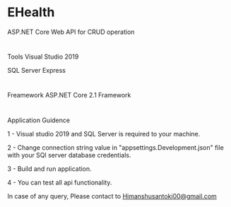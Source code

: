 # EHealth
ASP.NET Core Web API for CRUD operation

#
Tools
Visual Studio 2019

SQL Server Express 


#
Freamework
ASP.NET Core 2.1 Framework


#
Application Guidence

1 - Visual studio 2019 and SQL Server is required to your machine.

2 - Change connection string value in "appsettings.Development.json" file with your SQl server database credentials.

3 - Build and run application.

4 - You can test all api functionality.


In case of any query, Please contact to Himanshusantoki00@gmail.com
